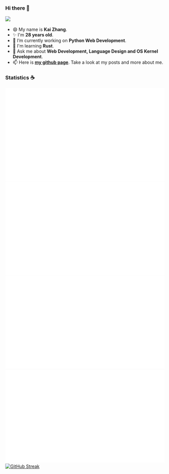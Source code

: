 ### Hi there 👋

![](https://komarev.com/ghpvc/?username=zhangkai803&color=brightgreen&style=plastic&label=PROFILE+VIEWS&base=1024)

- 😄 My name is **Kai Zhang**.
- ✨ I'm **28 years old**.
- 🔭 I’m currently working on **Python Web Development**.
- 🌱 I'm learning **Rust**.
- 💬 Ask me about **Web Development, Language Design and OS Kernel Development**.
- 📫 Here is [**my github page**](https://zhangkai803.github.io/). Take a look at my posts and more about me.

### Statistics ☕

![](https://raw.githubusercontent.com/zhangkai803/github-stats/master/generated/overview.svg#gh-dark-mode-only)
![](https://raw.githubusercontent.com/zhangkai803/github-stats/master/generated/languages.svg#gh-dark-mode-only)
![](https://raw.githubusercontent.com/zhangkai803/github-stats/master/generated/overview.svg#gh-light-mode-only)
![](https://raw.githubusercontent.com/zhangkai803/github-stats/master/generated/languages.svg#gh-light-mode-only)
[![GitHub Streak](https://github-readme-streak-stats.herokuapp.com?user=zhangkai803&theme=transparent&card_width=355&border=00000017&fire=EB5454&hide_current_streak=true)](https://git.io/streak-stats)

<!--
**zhangkai803/zhangkai803** is a ✨ _special_ ✨ repository because its `README.md` (this file) appears on your GitHub profile.

Here are some ideas to get you started:

- 🔭 I’m currently working on ...
- 🌱 I’m currently learning ...
- 👯 I’m looking to collaborate on ...
- 🤔 I’m looking for help with ...
- 💬 Ask me about ...
- 📫 How to reach me: ...
- 😄 Pronouns: ...
- ⚡ Fun fact: ...
-->
